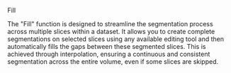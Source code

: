 Fill

The "Fill" function is designed to streamline the segmentation process across multiple slices within a dataset. It allows you to create complete segmentations on selected slices using any available editing tool and then automatically fills the gaps between these segmented slices. This is achieved through interpolation, ensuring a continuous and consistent segmentation across the entire volume, even if some slices are skipped.

